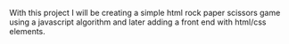 With this project I will be creating a simple html rock paper scissors game using a javascript algorithm and later adding a front end with html/css elements.
